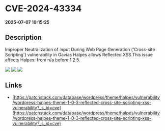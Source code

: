 # CVE-2024-43334

**2025-07-07 10:15:25**

## Description
Improper Neutralization of Input During Web Page Generation ('Cross-site Scripting') vulnerability in Gavias Halpes allows Reflected XSS.This issue affects Halpes: from n/a before 1.2.5.

![](https://img.shields.io/static/v1?label=Score&message=7.1&color=red)
![](https://img.shields.io/static/v1?label=Severity&message=HIGH&color=red)
![](https://img.shields.io/static/v1?label=CWE&message=XSS&color=green)

## Links
- [https://patchstack.com/database/wordpress/theme/halpes/vulnerability/wordpress-halpes-theme-1-0-3-reflected-cross-site-scripting-xss-vulnerability?_s_id=cve](https://patchstack.com/database/wordpress/theme/halpes/vulnerability/wordpress-halpes-theme-1-0-3-reflected-cross-site-scripting-xss-vulnerability?_s_id=cve)
